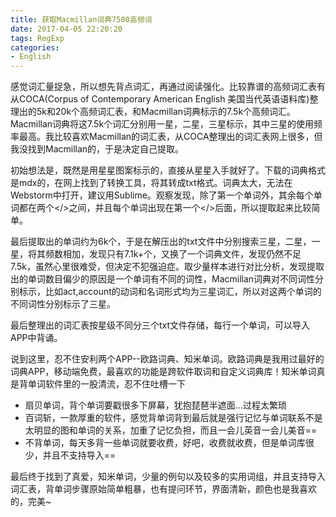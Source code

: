 ```yaml
---
title: 获取Macmillan词典7500高频词
date: 2017-04-05 22:20:20
tags: RegExp
categories: 
- English
---
```

感觉词汇量捉急，所以想先背点词汇，再通过阅读强化。比较靠谱的高频词汇表有从COCA(Corpus of Contemporary American English 美国当代英语语料库)整理出的5k和20k个高频词汇表，和Macmillan词典标示的7.5k个高频词汇。Macmillan词典将这7.5k个词汇分别用一星，二星，三星标示，其中三星的使用频率最高。我比较喜欢Macmillan的词汇表，从COCA整理出的词汇表网上很多，但我没找到Macmillan的，于是决定自己提取。<!--more-->

初始想法是，既然是用星星图案标示的，直接从星星入手就好了。下载的词典格式是mdx的，在网上找到了转换工具，将其转成txt格式。词典太大，无法在Webstorm中打开，建议用Sublime。观察发现，除了第一个单词外，其余每个单词都在两个</>之间，并且每个单词出现在第一个</>后面，所以提取起来比较简单。

最后提取出的单词约为6k个，于是在解压出的txt文件中分别搜索三星，二星，一星，将其频数相加，发现只有7.1k+个，又换了一个词典文件，发现仍然不足7.5k，虽然心里很难受，但决定不犯强迫症。取少量样本进行对比分析，发现提取出的单词数目偏少的原因是一个单词有不同的词性，Macmillan词典对不同词性分别标示，比如act,account的动词和名词形式均为三星词汇，所以对这两个单词的不同词性分别标示了三星。

最后整理出的词汇表按星级不同分三个txt文件存储，每行一个单词，可以导入APP中背诵。

说到这里，忍不住安利两个APP--欧路词典、知米单词。欧路词典是我用过最好的词典APP，移动端免费，最喜欢的功能是跨软件取词和自定义词典库！知米单词真是背单词软件里的一股清流，忍不住吐槽一下
<ul>
	<li>扇贝单词，背个单词要戳很多下屏幕，犹抱琵琶半遮面...过程太繁琐</li>
	<li>百词斩，一款厚重的软件，感觉背单词背到最后就是强行记忆与单词联系不是太明显的图和单词的关系，加重了记忆负担，而且一会儿英音一会儿美音==</li>
	<li>不背单词，每天多背一些单词就要收费，好吧，收费就收费，但是单词库很少，并且不支持导入==</li>
</ul>
最后终于找到了真爱，知米单词，少量的例句以及较多的实用词组，并且支持导入词汇表，背单词步骤原始简单粗暴，也有提问环节，界面清新，颜色也是我喜欢的，完美~
